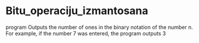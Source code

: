 # Bitu_operaciju_izmantosana
program Outputs the number of ones in the binary notation of the number n.
For example, if the number 7 was entered, the program outputs 3
